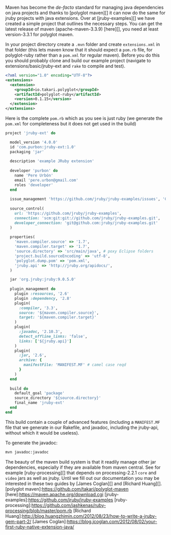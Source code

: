 Maven has become the _de-facto_ standard for managing java dependencies on java
projects and thanks to [polyglot maven][] it can now do the same for jruby projects 
with java extensions. Over at [jruby-examples][] we have created a simple project that 
outlines the necessary steps.
You can get the latest release of maven (apache-maven-3.3.9) [here][], you need at least 
version-3.3.1 for polyglot maven.

In your project directory create a `.mvn` folder and create `extensions.xml`
in that folder (this lets maven know that it should expect a `pom.rb` file, for
polyglot-ruby rather than a `pom.xml` for regular maven). Before you do this you should probably clone and build our example project (navigate to extensions/basic/jruby-ext and `rake`  to compile and test).

```xml
<?xml version="1.0" encoding="UTF-8"?>
<extensions>
  <extension>
    <groupId>io.takari.polyglot</groupId>
    <artifactId>polyglot-ruby</artifactId>
    <version>0.1.15</version>
  </extension>
</extensions>
```

Here is the complete `pom.rb` which as you see is just ruby (we generate the `pom.xml` for completeness but it does not get used in the build)

```ruby
project 'jruby-ext' do

  model_version '4.0.0'
  id 'com.purbon:jruby-ext:1.0'
  packaging 'jar'
  
  description 'example JRuby extension'
  
  developer 'purbon' do
    name 'Pere Urbón'
    email 'pere.urbon@gmail.com'
    roles 'developer'
  end
  
  issue_management 'https://github.com/jruby/jruby-examples/issues', 'Github'
  
  source_control(
    url: 'https://github.com/jruby/jruby-examples',
    connection: 'scm:git:git://github.com/jruby/jruby-examples.git',
    developer_connection: 'git@github.com:jruby/jruby-examples.git'
  )
  
  properties(
    'maven.compiler.source' => '1.7',
    'maven.compiler.target' => '1.7',
    'source.directory' => 'src/main/java', # poxy Eclipse folders
    'project.build.sourceEncoding' => 'utf-8',
    'polyglot.dump.pom' => 'pom.xml',
    'jruby.api' => 'http://jruby.org/apidocs/',
  )

  jar 'org.jruby:jruby:9.0.5.0'
  
  plugin_management do
    plugin :resources, '2.6'
    plugin :dependency, '2.8'
    plugin(
      :compiler, '3.3',
      source: '${maven.compiler.source}',
      target: '${maven.compiler.target}'
    )
    plugin(
      :javadoc, '2.10.3',
      detect_offline_links: 'false',
      links: ['${jruby.api}']
    )
    plugin(
      :jar, '2.6',      
      archive: {
        manifestFile: 'MANIFEST.MF' # camel case reqd
      }    
    )
  end
  
  build do
    default_goal 'package'
    source_directory '${source.directory}'
    final_name 'jruby-ext'
  end
end
```

This build contain a couple of advanced features (including a `MANIFEST.MF` file that we generate in our Rakefile, and javadoc, including the jruby-api, without which it would be useless).

To generate the javadoc:

```bash
mvn javadoc:javadoc
```

The beauty of the maven build system is that it readily manage other jar dependencies, especially if they are available from maven central. See for example [ruby-processing][] that depends on processing-2.2.1 `core` and `video` jars as well as jruby. Until we fill out our documentation you may be interested in these two guides by [James Coglan][] and [Richard Huang][].
[polyglot maven]:https://github.com/takari/polyglot-maven
[here]:https://maven.apache.org/download.cgi
[jruby-examples]:https://github.com/jruby/jruby-examples
[ruby-processing]:https://github.com/jashkenas/ruby-processing/blob/master/pom.rb
[Richard Huang]:http://blog.huangzhimin.com/2012/08/23/how-to-write-a-jruby-gem-part-2/
[James Coglan]:https://blog.jcoglan.com/2012/08/02/your-first-ruby-native-extension-java/